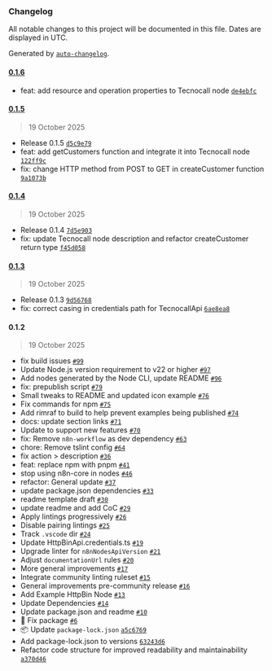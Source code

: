 ### Changelog

All notable changes to this project will be documented in this file. Dates are displayed in UTC.

Generated by [`auto-changelog`](https://github.com/CookPete/auto-changelog).

#### [0.1.6](https://github.com/Pixlink-Team/n8n-nodes-tecnocall/compare/0.1.5...0.1.6)

- feat: add resource and operation properties to Tecnocall node [`de4ebfc`](https://github.com/Pixlink-Team/n8n-nodes-tecnocall/commit/de4ebfc2cc0d3916cc25d45d0d55041666c5f771)

#### [0.1.5](https://github.com/Pixlink-Team/n8n-nodes-tecnocall/compare/0.1.4...0.1.5)

> 19 October 2025

- Release 0.1.5 [`d5c9e79`](https://github.com/Pixlink-Team/n8n-nodes-tecnocall/commit/d5c9e7920ca774106882b2122cd2de7b89bbb015)
- feat: add getCustomers function and integrate it into Tecnocall node [`122ff9c`](https://github.com/Pixlink-Team/n8n-nodes-tecnocall/commit/122ff9ca65cc4b4bf42561eb8586c0662239c1fc)
- fix: change HTTP method from POST to GET in createCustomer function [`9a1073b`](https://github.com/Pixlink-Team/n8n-nodes-tecnocall/commit/9a1073be998a2d66a6c807c6c038bbb8c2febe56)

#### [0.1.4](https://github.com/Pixlink-Team/n8n-nodes-tecnocall/compare/0.1.3...0.1.4)

> 19 October 2025

- Release 0.1.4 [`7d5e903`](https://github.com/Pixlink-Team/n8n-nodes-tecnocall/commit/7d5e903fd9577c03b68f87f11c56a433684d289e)
- fix: update Tecnocall node description and refactor createCustomer return type [`f45d058`](https://github.com/Pixlink-Team/n8n-nodes-tecnocall/commit/f45d0584e594bd6cdbc85fb6485645318a7074ea)

#### [0.1.3](https://github.com/Pixlink-Team/n8n-nodes-tecnocall/compare/0.1.2...0.1.3)

> 19 October 2025

- Release 0.1.3 [`9d56768`](https://github.com/Pixlink-Team/n8n-nodes-tecnocall/commit/9d56768ae189a0ca8049ced460cadc2bc229f8c4)
- fix: correct casing in credentials path for TecnocallApi [`6ae8ea8`](https://github.com/Pixlink-Team/n8n-nodes-tecnocall/commit/6ae8ea885da42e724af69de8e892c67a02142d1f)

#### 0.1.2

> 19 October 2025

- fix build issues [`#99`](https://github.com/Pixlink-Team/n8n-nodes-tecnocall/pull/99)
- Update Node.js version requirement to v22 or higher [`#97`](https://github.com/Pixlink-Team/n8n-nodes-tecnocall/pull/97)
- Add nodes generated by the Node CLI, update README [`#96`](https://github.com/Pixlink-Team/n8n-nodes-tecnocall/pull/96)
- fix: prepublish script [`#79`](https://github.com/Pixlink-Team/n8n-nodes-tecnocall/pull/79)
- Small tweaks to README and updated icon example [`#76`](https://github.com/Pixlink-Team/n8n-nodes-tecnocall/pull/76)
- Fix commands for npm [`#75`](https://github.com/Pixlink-Team/n8n-nodes-tecnocall/pull/75)
- Add rimraf to build to help prevent examples being published [`#74`](https://github.com/Pixlink-Team/n8n-nodes-tecnocall/pull/74)
- docs: update section links [`#71`](https://github.com/Pixlink-Team/n8n-nodes-tecnocall/pull/71)
- Update to support new features [`#70`](https://github.com/Pixlink-Team/n8n-nodes-tecnocall/pull/70)
- fix: Remove `n8n-workflow` as dev dependency [`#63`](https://github.com/Pixlink-Team/n8n-nodes-tecnocall/pull/63)
- chore: Remove tslint config [`#64`](https://github.com/Pixlink-Team/n8n-nodes-tecnocall/pull/64)
- fix action &gt; description [`#36`](https://github.com/Pixlink-Team/n8n-nodes-tecnocall/pull/36)
- feat: replace npm with pnpm [`#41`](https://github.com/Pixlink-Team/n8n-nodes-tecnocall/pull/41)
- stop using n8n-core in nodes [`#46`](https://github.com/Pixlink-Team/n8n-nodes-tecnocall/pull/46)
- refactor: General update [`#37`](https://github.com/Pixlink-Team/n8n-nodes-tecnocall/pull/37)
- update package.json dependencies [`#33`](https://github.com/Pixlink-Team/n8n-nodes-tecnocall/pull/33)
- readme template draft [`#30`](https://github.com/Pixlink-Team/n8n-nodes-tecnocall/pull/30)
- update readme and add CoC [`#29`](https://github.com/Pixlink-Team/n8n-nodes-tecnocall/pull/29)
- Apply lintings progressively [`#26`](https://github.com/Pixlink-Team/n8n-nodes-tecnocall/pull/26)
- Disable pairing lintings [`#25`](https://github.com/Pixlink-Team/n8n-nodes-tecnocall/pull/25)
- Track `.vscode` dir [`#24`](https://github.com/Pixlink-Team/n8n-nodes-tecnocall/pull/24)
- Update HttpBinApi.credentials.ts [`#19`](https://github.com/Pixlink-Team/n8n-nodes-tecnocall/pull/19)
- Upgrade linter for `n8nNodesApiVersion` [`#21`](https://github.com/Pixlink-Team/n8n-nodes-tecnocall/pull/21)
- Adjust `documentationUrl` rules [`#20`](https://github.com/Pixlink-Team/n8n-nodes-tecnocall/pull/20)
- More general improvements [`#17`](https://github.com/Pixlink-Team/n8n-nodes-tecnocall/pull/17)
- Integrate community linting ruleset [`#15`](https://github.com/Pixlink-Team/n8n-nodes-tecnocall/pull/15)
- General improvements pre-community release [`#16`](https://github.com/Pixlink-Team/n8n-nodes-tecnocall/pull/16)
- Add Example HttpBin Node [`#13`](https://github.com/Pixlink-Team/n8n-nodes-tecnocall/pull/13)
- Update Dependencies [`#14`](https://github.com/Pixlink-Team/n8n-nodes-tecnocall/pull/14)
- Update package.json and readme [`#10`](https://github.com/Pixlink-Team/n8n-nodes-tecnocall/pull/10)
- :bug: Fix package [`#6`](https://github.com/Pixlink-Team/n8n-nodes-tecnocall/pull/6)
- :package: Update `package-lock.json` [`a5c6769`](https://github.com/Pixlink-Team/n8n-nodes-tecnocall/commit/a5c6769fa77071bc880922c0c81207f2a7b6e738)
- Add package-lock.json to versions [`63243d6`](https://github.com/Pixlink-Team/n8n-nodes-tecnocall/commit/63243d667e5ebb3da4011e2d269cd8829f13513a)
- Refactor code structure for improved readability and maintainability [`a370d46`](https://github.com/Pixlink-Team/n8n-nodes-tecnocall/commit/a370d466b9e7dea1a5ed68e5935ee111d708b36e)
